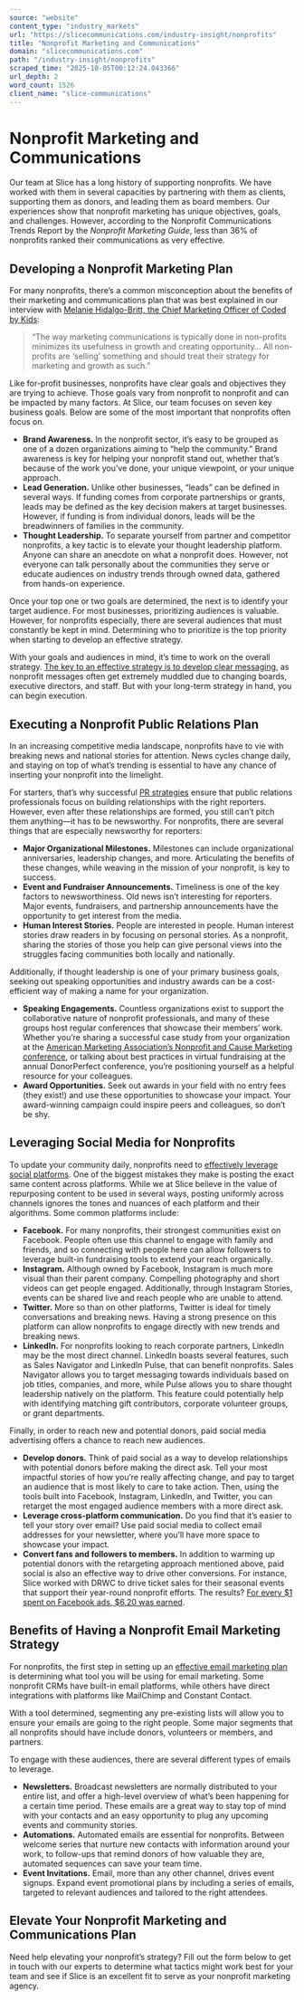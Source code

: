 ```yaml
---
source: "website"
content_type: "industry_markets"
url: "https://slicecommunications.com/industry-insight/nonprofits"
title: "Nonprofit Marketing and Communications"
domain: "slicecommunications.com"
path: "/industry-insight/nonprofits"
scraped_time: "2025-10-05T00:12:24.043366"
url_depth: 2
word_count: 1526
client_name: "slice-communications"
---
```


# Nonprofit Marketing and Communications

Our team at Slice has a long history of supporting nonprofits. We have worked with them in several capacities by partnering with them as clients, supporting them as donors, and leading them as board members. Our experiences show that nonprofit marketing has unique objectives, goals, and challenges. However, according to the Nonprofit Communications Trends Report by the _Nonprofit Marketing Guide_, less than 36% of nonprofits ranked their communications as very effective.

## Developing a Nonprofit Marketing Plan

For many nonprofits, there’s a common misconception about the benefits of their marketing and communications plan that was best explained in our interview with [Melanie Hidalgo-Britt, the Chief Marketing Officer of Coded by Kids](https://slicecommunications.com/blog/interview-with-melanie-hidalgo-britt-coded-by-kids):

> “The way marketing communications is typically done in non-profits minimizes its usefulness in growth and creating opportunity… All non-profits are ‘selling’ something and should treat their strategy for marketing and growth as such.”

Like for-profit businesses, nonprofits have clear goals and objectives they are trying to achieve. Those goals vary from nonprofit to nonprofit and can be impacted by many factors. At Slice, our team focuses on seven key business goals. Below are some of the most important that nonprofits often focus on.

* **Brand Awareness.** In the nonprofit sector, it’s easy to be grouped as one of a dozen organizations aiming to “help the community.” Brand awareness is key for helping your nonprofit stand out, whether that’s because of the work you’ve done, your unique viewpoint, or your unique approach.
* **Lead Generation.** Unlike other businesses, “leads” can be defined in several ways. If funding comes from corporate partnerships or grants, leads may be defined as the key decision makers at target businesses. However, if funding is from individual donors, leads will be the breadwinners of families in the community.
* **Thought Leadership.** To separate yourself from partner and competitor nonprofits, a key tactic is to elevate your thought leadership platform. Anyone can share an anecdote on what a nonprofit does. However, not everyone can talk personally about the communities they serve or educate audiences on industry trends through owned data, gathered from hands-on experience.

Once your top one or two goals are determined, the next is to identify your target audience. For most businesses, prioritizing audiences is valuable. However, for nonprofits especially, there are several audiences that must constantly be kept in mind. Determining who to prioritize is the top priority when starting to develop an effective strategy.

With your goals and audiences in mind, it’s time to work on the overall strategy. [The key to an effective strategy is to develop clear messaging](https://slicecommunications.com/blog/how-to-build-your-message-and-reach-your-audience-for-non-profits), as nonprofit messages often get extremely muddled due to changing boards, executive directors, and staff. But with your long-term strategy in hand, you can begin execution.

## Executing a Nonprofit Public Relations Plan

In an increasing competitive media landscape, nonprofits have to vie with breaking news and national stories for attention. News cycles change daily, and staying on top of what’s trending is essential to have any chance of inserting your nonprofit into the limelight.

For starters, that’s why successful [PR strategies](https://slicecommunications.com/public-relations) ensure that public relations professionals focus on building relationships with the right reporters. However, even after these relationships are formed, you still can’t pitch them anything—it has to be newsworthy. For nonprofits, there are several things that are especially newsworthy for reporters:

* **Major Organizational Milestones.** Milestones can include organizational anniversaries, leadership changes, and more. Articulating the benefits of these changes, while weaving in the mission of your nonprofit, is key to success.
* **Event and Fundraiser Announcements.** Timeliness is one of the key factors to newsworthiness. Old news isn’t interesting for reporters. Major events, fundraisers, and partnership announcements have the opportunity to get interest from the media.
* **Human Interest Stories.** People are interested in people. Human interest stories draw readers in by focusing on personal stories. As a nonprofit, sharing the stories of those you help can give personal views into the struggles facing communities both locally and nationally.

Additionally, if thought leadership is one of your primary business goals, seeking out speaking opportunities and industry awards can be a cost-efficient way of making a name for your organization.

* **Speaking Engagements.** Countless organizations exist to support the collaborative nature of nonprofit professionals, and many of these groups host regular conferences that showcase their members’ work. Whether you’re sharing a successful case study from your organization at the [American Marketing Association’s Nonprofit and Cause Marketing conference](https://www.ama.org/events/virtual-conference/virtual-conference-nonprofit-and-cause-marketing/), or talking about best practices in virtual fundraising at the annual DonorPerfect conference, you’re positioning yourself as a helpful resource for your colleagues.
* **Award Opportunities.** Seek out awards in your field with no entry fees (they exist!) and use these opportunities to showcase your impact. Your award-winning campaign could inspire peers and colleagues, so don’t be shy.

## Leveraging Social Media for Nonprofits

To update your community daily, nonprofits need to [effectively leverage social platforms](https://slicecommunications.com/social-media). One of the biggest mistakes they make is posting the exact same content across platforms. While we at Slice believe in the value of repurposing content to be used in several ways, posting uniformly across channels ignores the tones and nuances of each platform and their algorithms. Some common platforms include:

* **Facebook.** For many nonprofits, their strongest communities exist on Facebook. People often use this channel to engage with family and friends, and so connecting with people here can allow followers to leverage built-in fundraising tools to extend your reach organically.
* **Instagram.** Although owned by Facebook, Instagram is much more visual than their parent company. Compelling photography and short videos can get people engaged. Additionally, through Instagram Stories, events can be shared live and reach people who are unable to attend.
* **Twitter.** More so than on other platforms, Twitter is ideal for timely conversations and breaking news. Having a strong presence on this platform can allow nonprofits to engage directly with new trends and breaking news.
* **LinkedIn.** For nonprofits looking to reach corporate partners, LinkedIn may be the most direct channel. LinkedIn boasts several features, such as Sales Navigator and LinkedIn Pulse, that can benefit nonprofits. Sales Navigator allows you to target messaging towards individuals based on job titles, companies, and more, while Pulse allows you to share thought leadership natively on the platform. This feature could potentially help with identifying matching gift contributors, corporate volunteer groups, or grant departments.

Finally, in order to reach new and potential donors, paid social media advertising offers a chance to reach new audiences.

* **Develop donors.** Think of paid social as a way to develop relationships with potential donors before making the direct ask. Tell your most impactful stories of how you’re really affecting change, and pay to target an audience that is most likely to care to take action. Then, using the tools built into Facebook, Instagram, LinkedIn, and Twitter, you can retarget the most engaged audience members with a more direct ask.
* **Leverage cross-platform communication.** Do you find that it’s easier to tell your story over email? Use paid social media to collect email addresses for your newsletter, where you’ll have more space to showcase your impact.
* **Convert fans and followers to members.** In addition to warming up potential donors with the retargeting approach mentioned above, paid social is also an effective way to drive other conversions. For instance, Slice worked with DRWC to drive ticket sales for their seasonal events that support their year-round nonprofit efforts. The results? [For every $1 spent on Facebook ads, $6.20 was earned](https://slicecommunications.com/case-study/drwc).

## Benefits of Having a Nonprofit Email Marketing Strategy

For nonprofits, the first step in setting up an [effective email marketing plan](https://slicecommunications.com/email-marketing) is determining what tool you will be using for email marketing. Some nonprofit CRMs have built-in email platforms, while others have direct integrations with platforms like MailChimp and Constant Contact.

With a tool determined, segmenting any pre-existing lists will allow you to ensure your emails are going to the right people. Some major segments that all nonprofits should have include donors, volunteers or members, and partners.

To engage with these audiences, there are several different types of emails to leverage.

* **Newsletters.** Broadcast newsletters are normally distributed to your entire list, and offer a high-level overview of what’s been happening for a certain time period. These emails are a great way to stay top of mind with your contacts and an easy opportunity to plug any upcoming events and community stories.
* **Automations.** Automated emails are essential for nonprofits. Between welcome series that nurture new contacts with information around your work, to follow-ups that remind donors of how valuable they are, automated sequences can save your team time.
* **Event Invitations.** Email, more than any other channel, drives event signups. Expand event promotional plans by including a series of emails, targeted to relevant audiences and tailored to the right attendees.

## Elevate Your Nonprofit Marketing and Communications Plan

Need help elevating your nonprofit’s strategy? Fill out the form below to get in touch with our experts to determine what tactics might work best for your team and see if Slice is an excellent fit to serve as your nonprofit marketing agency.